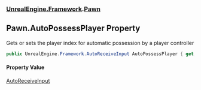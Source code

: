 ### [UnrealEngine.Framework](./UnrealEngine-Framework.md 'UnrealEngine.Framework').[Pawn](./Pawn.md 'UnrealEngine.Framework.Pawn')
## Pawn.AutoPossessPlayer Property
Gets or sets the player index for automatic possession by a player controller  
```csharp
public UnrealEngine.Framework.AutoReceiveInput AutoPossessPlayer { get; set; }
```
#### Property Value
[AutoReceiveInput](./AutoReceiveInput.md 'UnrealEngine.Framework.AutoReceiveInput')  
